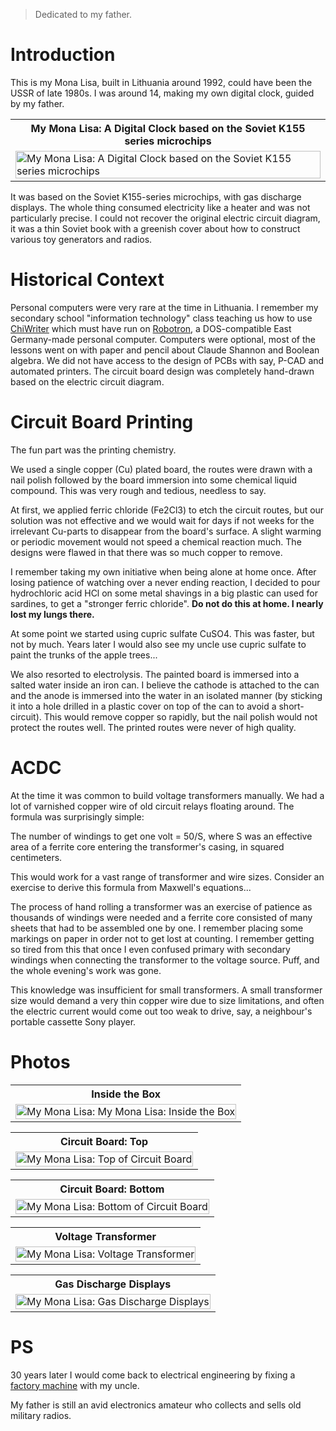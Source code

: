 > Dedicated to my father.

# Introduction

This is my Mona Lisa, built in Lithuania around 1992, could have been the USSR of late 1980s. I was around 14, making my own digital clock, guided by my father.

<table>
<tr>
<th style="text-align:center"> My Mona Lisa: A Digital Clock based on the Soviet K155 series microchips</th>
</tr>
<tr>
<td>
<img src="./images/mona-main.jpg"  alt="My Mona Lisa: A Digital Clock based on the Soviet K155 series microchips" width="100%" >
</td>
</tr>
</table>

It was based on the Soviet K155-series microchips, with gas discharge displays. The whole thing consumed electricity like a heater and was not particularly precise. I could not recover the original electric circuit diagram, it was a thin Soviet book with a greenish cover about how to construct various toy generators and radios.

# Historical Context

Personal computers were very rare at the time in Lithuania. I remember my secondary school "information technology" class teaching us how to use [ChiWriter](https://en.wikipedia.org/wiki/ChiWriter) which must have run on [Robotron](https://en.wikipedia.org/wiki/VEB_Robotron), a DOS-compatible East Germany-made personal computer. Computers were optional, most of the lessons went on with paper and pencil about Claude Shannon and Boolean algebra. We did not have access to the design of PCBs with say, P-CAD and automated printers. The circuit board design was completely hand-drawn based on the electric circuit diagram.

# Circuit Board Printing

The fun part was the printing chemistry. 

We used a single copper (Cu) plated board, the routes were drawn with a nail polish followed by the board immersion into some chemical liquid compound. This was very rough and tedious, needless to say.

At first, we applied ferric chloride (Fe2Cl3) to etch the circuit routes, but our solution was not effective and we would wait for days if not weeks for the irrelevant Cu-parts to disappear from the board's surface. A slight warming or periodic movement would not speed a chemical reaction much. The designs were flawed in that there was so much copper to remove.

I remember taking my own initiative when being alone at home once. After losing patience of watching over a never ending reaction, I decided to pour hydrochloric acid HCl on some metal shavings in a big plastic can used for sardines, to get a "stronger ferric chloride". **Do not do this at home. I nearly lost my lungs there.**

At some point we started using cupric sulfate CuSO4. This was faster, but not by much. Years later I would also see my uncle use cupric sulfate to paint the trunks of the apple trees...

We also resorted to electrolysis. The painted board is immersed into a salted water inside an iron can. I believe the cathode is attached to the can and the anode is immersed into the water in an isolated manner (by sticking it into a hole drilled in a plastic cover on top of the can to avoid a short-circuit). This would remove copper so rapidly, but the nail polish would not protect the routes well. The printed routes were never of high quality.

# ACDC

At the time it was common to build voltage transformers manually. We had a lot of varnished copper wire of old circuit relays floating around. The formula was surprisingly simple: 

The number of windings to get one volt  = 50/S, where S was an effective area of a ferrite core entering the transformer's casing, in squared centimeters.

This would work for a vast range of transformer and wire sizes. Consider an exercise to derive this formula from Maxwell's equations...

The process of hand rolling a transformer was an exercise of patience as thousands of windings were needed and a ferrite core consisted of many sheets that had to be assembled one by one. I remember placing some markings on paper in order not to get lost at counting. I remember getting so tired from this that once I even confused primary with secondary windings when connecting the transformer to the voltage source. Puff, and the whole evening's work was gone. 

This knowledge was insufficient for small transformers. A small transformer size would demand a very thin copper wire due to size limitations, and often the electric current would come out too weak to drive, say, a neighbour's portable cassette Sony player.

# Photos

<table>
<tr>
<th style="text-align:center"> Inside the Box</th>
</tr>
<tr>
<td>
<img src="./images/mona-open.jpg"  alt="My Mona Lisa: My Mona Lisa: Inside the Box" width="100%" >
</td>
</tr>
</table>

<table>
<tr>
<th style="text-align:center"> Circuit Board: Top</th>
</tr>
<tr>
<td>
<img src="./images/mona-board-top.jpg"  alt="My Mona Lisa: Top of Circuit Board" width="100%" >
</td>
</tr>
</table>

<table>
<tr>
<th style="text-align:center"> Circuit Board: Bottom</th>
</tr>
<tr>
<td>
<img src="./images/mona-board-bottom.jpg"  alt="My Mona Lisa: Bottom of Circuit Board" width="100%" >
</td>
</tr>
</table>

<table>
<tr>
<th style="text-align:center"> Voltage Transformer</th>
</tr>
<tr>
<td>
<img src="./images/mona-transformer.jpg"  alt="My Mona Lisa: Voltage Transformer" width="100%" >
</td>
</tr>
</table>

<table>
<tr>
<th style="text-align:center"> Gas Discharge Displays</th>
</tr>
<tr>
<td>
<img src="./images/mona-indicators.jpg"  alt="My Mona Lisa: Gas Discharge Displays" width="100%" >
</td>
</tr>
</table>

# PS

30 years later I would come back to electrical engineering by fixing a [factory machine](https://github.com/aabbtree77/adast) with my uncle.

My father is still an avid electronics amateur who collects and sells old military radios.

